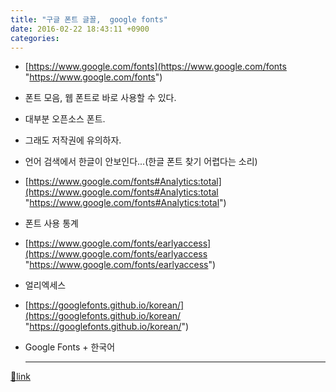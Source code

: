 ```yaml
---
title: "구글 폰트 글꼴,  google fonts"
date: 2016-02-22 18:43:11 +0900
categories: 
---
```

  

- [https://www.google.com/fonts](https://www.google.com/fonts "https://www.google.com/fonts")
- 폰트 모음, 웹 폰트로 바로 사용할 수 있다.
- 대부분 오픈소스 폰트.
- 그래도 저작권에 유의하자.

- 언어 검색에서 한글이 안보인다...(한글 폰트 찾기 어렵다는 소리)
- [https://www.google.com/fonts#Analytics:total](https://www.google.com/fonts#Analytics:total "https://www.google.com/fonts#Analytics:total")
- 폰트 사용 통계

- [https://www.google.com/fonts/earlyaccess](https://www.google.com/fonts/earlyaccess "https://www.google.com/fonts/earlyaccess")
- 얼리엑세스


- [https://googlefonts.github.io/korean/](https://googlefonts.github.io/korean/ "https://googlefonts.github.io/korean/")
- Google Fonts + 한국어




  ***
[🔗link](http://www.mins01.com/mh/tech/read/985)